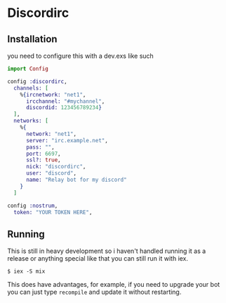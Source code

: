 # Discordirc

## Installation

you need to configure this with a dev.exs like such
```elixir
import Config

config :discordirc,
  channels: [
    %{ircnetwork: "net1",
      ircchannel: "#mychannel",
      discordid: 123456789234}
  ],
  networks: [
    %{
      network: "net1",
      server: "irc.example.net",
      pass: "",
      port: 6697,
      ssl?: true,
      nick: "discordirc",
      user: "discord",
      name: "Relay bot for my discord"
    }
  ]

config :nostrum,
  token: "YOUR TOKEN HERE",
```

## Running
This is still in heavy development so i haven't handled running it as
a release or anything special like that you can still run it with iex.

```shell
$ iex -S mix
```

This does have advantages, for example, if you need to upgrade your
bot you can just type `recompile` and update it without restarting.

